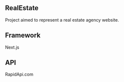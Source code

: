 ## RealEstate

Project aimed to represent a real estate agency website. 

## Framework

Next.js

## API

RapidApi.com 

